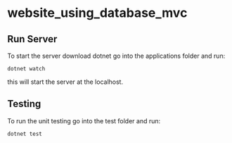 # website_using_database_mvc
## Run Server

To start the server download dotnet go into the applications folder and run:
```
dotnet watch
```
this will start the server at the localhost.

## Testing
To run the unit testing go into the test folder and run:
```
dotnet test
```
